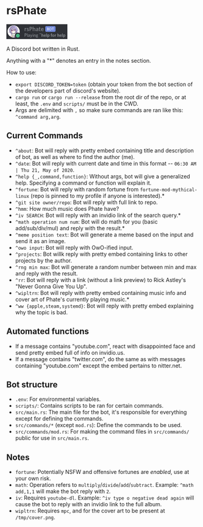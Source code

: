 # rsPhate

![bot](images/bot.png?raw=true "bot")

A Discord bot written in Rust.

Anything with a "*" denotes an entry in the notes section.

How to use:

- `export DISCORD_TOKEN=token` (obtain your token from the bot section of the developers part of discord's website).
- `cargo run` or `cargo run --release` from the root dir of the repo, or at least, the `.env` and `scripts/` must be in the CWD.
- Args are delimited with `,` so make sure commands are ran like this: `^command arg,arg`.

## Current Commands

- `^about`: Bot will reply with pretty embed containing title and description of bot, as well as where to find the author (me).
- `^date`: Bot will reply with current date and time in this format -- `06:30 AM | Thu 21, May of 2020`.
- `^help {_,command,function}`: Without args, bot will give a generalized help. Specifying a command or function will explain it.
- `^fortune`: Bot will reply with random fortune from `fortune-mod-mythical-linux` (repo is pinned to my profile if anyone is interested).*
- `^git site owner/repo`: Bot will reply with full link to repo.
- `^hmm`: How much music does Phate have?
- `^iv SEARCH`: Bot will reply with an invidio link of the search query.*
- `^math operation num num`: Bot will do math for you (basic add/sub/div/mul) and reply with the result.*
- `^meme position text`: Bot will generate a meme based on the input and send it as an image.
- `^owo input`: Bot will reply with OwO-ified input.
- `^projects`: Bot willk reply with pretty embed containing links to other projects by the author.
- `^rng min max`: Bot will generate a random number between min and max and reply with the result.
- `^rr`: Bot will reply with a link (without a link preview) to Rick Astley's "Never Gonna Give You Up".
- `^wipltrn`: Bot will reply with pretty embed containing music info and cover art of Phate's currently playing music.*
- `^ww {apple,steam,systemd}`: Bot will reply with pretty embed explaining why the topic is bad.

## Automated functions

- If a message contains "youtube.com", react with disappointed face and send pretty embed full of info on invidio.us.
- If a message contains "twitter.com", do the same as with messages containing "youtube.com" except the embed pertains to nitter.net.

## Bot structure

- `.env`: For environmental variables.
- `scripts/`: Contains scripts to be ran for certain commands.
- `src/main.rs`: The main file for the bot, it's responsible for everything except for defining the commands.
- `src/commands/*` (except `mod.rs`): Define the commands to be used.
- `src/commands/mod.rs`: For making the command files in `src/commands/` public for use in `src/main.rs`.

## Notes

- `fortune`: Potentially NSFW and offensive fortunes are *enabled*, use at your own risk.
- `math`: Operation refers to `multiply`/`divide`/`add`/`subtract`. Example: `^math add,1,1` will make the bot reply with `2`.
- `iv`: Requires `youtube-dl`. Example: `^iv type o negative dead again` will cause the bot to reply with an invidio link to the full album.
- `wipltrn`: Requires `mpc`, and for the cover art to be present at `/tmp/cover.png`.
